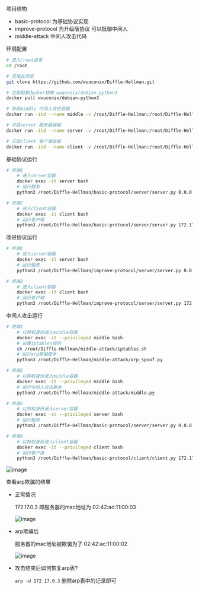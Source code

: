 项目结构

+ basic-protocol 为基础协议实现
+ improve-protocol 为升级版协议 可以抵御中间人
+ middle-attack 中间人攻击代码

环境配置

```bash
# 进入/root目录
cd /root

# 克隆此项目
git clone https://github.com/wuuconix/Diffle-Hellman.git

# 拉取配套docker镜像 wuuconix/debian-python3
docker pull wuuconix/debian-python3

# 开启middle 中间人攻击容器
docker run -itd --name middle -v /root/Diffle-Hellman:/root/Diffle-Hellman wuuconix/debian-python3

# 开启server 服务器容器
docker run -itd --name server -v /root/Diffle-Hellman:/root/Diffle-Hellman wuuconix/debian-python3

# 开启client 客户端容器
docker run -itd --name client -v /root/Diffle-Hellman:/root/Diffle-Hellman wuuconix/debian-python3
```

基础协议运行

```bash
# 终端1
    # 进入server容器
    docker exec -it server bash
    # 运行服务
    python3 /root/Diffle-Hellman/basic-protocol/server/server.py 0.0.0.0 23333

# 终端2
    # 进入client容器
    docker exec -it client bash
    # 运行客户端
    python3 /root/Diffle-Hellman/basic-protocol/server/server.py 172.17.0.3 23333
```

改进协议运行

```bash
# 终端1
    # 进入server容器
    docker exec -it server bash
    # 运行服务
    python3 /root/Diffle-Hellman/improve-protocol/server/server.py 0.0.0.0 23333

# 终端2
    # 进入client容器
    docker exec -it client bash
    # 运行客户端
    python3 /root/Diffle-Hellman/improve-protocol/server/server.py 172.17.0.3 23333
```

中间人攻击运行

```bash
# 终端1
    # 以特权身份进入middle容器
    docker exec -it --privileged middle bash
    # 设置iptables规则
    sh /root/Diffle-Hellman/middle-attack/iptables.sh
    # 运行arp欺骗脚本
    python3 /root/Diffle-Hellman/middle-attack/arp_spoof.py

# 终端2
    # 以特权身份进入middle容器
    docker exec -it --privileged middle bash
    # 运行中间人攻击脚本
    python3 /root/Diffle-Hellman/middle-attack/middle.py

# 终端3
    # 以特权身份进入server容器
    docker exec -it --privileged server bash
    # 运行服务
    python3 /root/Diffle-Hellman/basic-protocol/server/server.py 0.0.0.0 23333

# 终端4
    # 以特权身份进入client容器
    docker exec -it --privileged client bash
    # 运行客户端
    python3 /root/Diffle-Hellman/basic-protocol/client/client.py 172.17.0.3 23333
```

![image](https://tva2.sinaimg.cn/large/007YVyKcly1h3o05palq8j31hc0u0noc.jpg)

查看arp欺骗的结果

+ 正常情况

    172.17.0.3 即服务器的mac地址为 02:42:ac:11:00:03

    ![image](https://tvax2.sinaimg.cn/large/007YVyKcly1h3qqsl5b7uj30k602mwfh.jpg)

+ arp欺骗后

    服务器的mac地址被欺骗为了 02:42:ac:11:00:02

    ![image](https://tvax1.sinaimg.cn/large/007YVyKcly1h3qqszcz8lj30k202l75i.jpg)

+ 攻击结束后如何恢复arp表?

    `arp -d 172.17.0.3` 删除arp表中的记录即可
